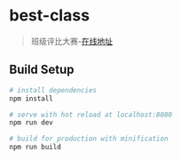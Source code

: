 # best-class

> 班级评比大赛-[在线地址](http://huizhou.us/a/best-class-informality/#!/Ballot)

## Build Setup

``` bash
# install dependencies
npm install

# serve with hot reload at localhost:8080
npm run dev

# build for production with minification
npm run build
```

